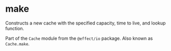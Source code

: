 # make

Constructs a new cache with the specified capacity, time to live, and
lookup function.

Part of the `Cache` module from the `@effect/io` package. Also known as `Cache.make`.
